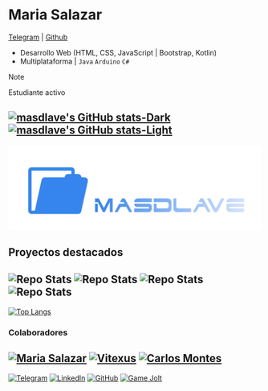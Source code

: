 # Maria Salazar
[Telegram](https://t.me/masdlave) | [Github](https://github.com/masdlave)

- Desarrollo Web (HTML, CSS, JavaScript | Bootstrap, Kotlin)
- Multiplataforma | ```Java``` ```Arduino``` ```C#```

> [!NOTE]  
> Estudiante activo


[![masdlave's GitHub stats-Dark](https://github-readme-stats.vercel.app/api?username=masdlave\&show_icons=true\&theme=dark#gh-dark-mode-only)](https://github.com/masdlave/github-readme-stats#responsive-card-theme#gh-dark-mode-only)
[![masdlave's GitHub stats-Light](https://github-readme-stats.vercel.app/api?username=masdlave\&show_icons=true\&theme=default#gh-light-mode-only)](https://github.com/masdlave/github-readme-stats#responsive-card-theme#gh-light-mode-only)
---
![Projects](masdlave-projects.jpg)

## Proyectos destacados
![Repo Stats](https://github-readme-stats.vercel.app/api/pin/?username=masdlave&repo=masdlave&theme=light)
![Repo Stats](https://github-readme-stats.vercel.app/api/pin/?username=masdlave&repo=Arduino-4WD-Car-Kit)
![Repo Stats](https://github-readme-stats.vercel.app/api/pin/?username=masdlave&repo=ALB-Doom-Mod)
![Repo Stats](https://github-readme-stats.vercel.app/api/pin/?username=masdlave&repo=Space-Invaders-en-Java)
---
[![Top Langs](https://github-readme-stats.vercel.app/api/top-langs/?username=masdlave&layout=donut-vertical)](https://github.com/masdlave/github-readme-stats)
### Colaboradores
[<img src="https://github.com/masdlave.png" width="50px" styles="border-radius: 50%" alt="Maria Salazar"/>](https://github.com/masdlave)
[<img src="https://github.com/Vitexus1.png" width="50px" alt="Vitexus"/>](https://github.com/Vitexus1)
[<img src="https://github.com/Carlico7.png" width="50px" alt="Carlos Montes"/>](https://github.com/Carlico7)
---
[![Telegram](https://img.shields.io/badge/Telegram-2CA5E0?style=for-the-badge&logo=telegram&logoColor=white)](https://t.me/masdlave)   [![LinkedIn](https://img.shields.io/badge/LinkedIn-0077B5?style=for-the-badge&logo=linkedin&logoColor=white)](https://www.linkedin.com/in/masdlave)
   [![GitHub](https://img.shields.io/badge/GitHub-181717?style=for-the-badge&logo=github&logoColor=white)](https://github.com/masdlave)   [![Game Jolt](https://img.shields.io/badge/Game%20Jolt-CCFF00?style=for-the-badge&logo=gamejolt&logoColor=black)](https://gamejolt.com/@masdlave)


